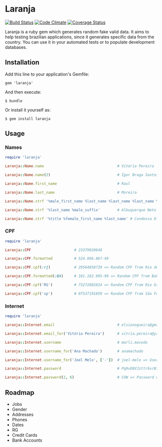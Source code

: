 # Laranja
[![Build Status](https://travis-ci.org/oesgalha/laranja.png)](https://travis-ci.org/oesgalha/laranja)
[![Code Climate](https://codeclimate.com/github/oesgalha/laranja.png)](https://codeclimate.com/github/oesgalha/laranja)
[![Coverage Status](https://coveralls.io/repos/oesgalha/laranja/badge.png)](https://coveralls.io/r/oesgalha/laranja)

Laranja is a ruby gem which generates random fake valid data.
It aims to help testing brazilian applications, since it generates specific data from the country.
You can use it in your automated tests or to populate development databases.

## Installation

Add this line to your application's Gemfile:

    gem 'laranja'

And then execute:

    $ bundle

Or install it yourself as:

    $ gem install laranja

## Usage

### Names

```ruby
require 'laranja'

Laranja::Name.name                                  # Vitória Pereira

Laranja::Name.name(2)                               # Ígor Braga Santos => Name with 2 surnames

Laranja::Name.first_name                            # Raul

Laranja::Name.last_name                             # Moreira

Laranja::Name.strf '%male_first_name %last_name %last_name %last_name %male_suffix' # Fabrício Santos Costa Reis Junior

Laranja::Name.strf '%last_name %male_suffix'        # Albuquerque Neto

Laranja::Name.strf '%title %female_first_name %last_name' # Condessa Ofélia Macedo
```

### CPF

```ruby
require 'laranja'

Laranja::CPF                    # 23379020648

Laranja::CPF.formatted          # 524.966.867-49

Laranja::CPF.cpf(:rj)           # 29564858739 => Random CPF from Rio de Janeiro

Laranja::CPF.formatted(:BA)     # 101.182.995-90 => Random CPF from Bahia

Laranja::CPF.cpf('RS')          # 73272882014 => Random CPF from Rio Grande do Sul

Laranja::CPF.cpf('sp')          # 07537191859 => Random CPF from São Paulo
```

### Internet

```ruby
require 'laranja'

Laranja::Internet.email                             # elsionogueira@gmail.com

Laranja::Internet.email_for('Vitória Pereira')      # vitria.pereira@yahoo.com

Laranja::Internet.username                          # marli.macedo

Laranja::Internet.username_for('Ana Machado')       # anamachado

Laranja::Internet.username_for('Joel Melo', ['-'])  # joel-melo => Username with one of the specified separators ( - )

Laranja::Internet.password                          # Pq9vD8VJzttr6vrB77hDCp2LVK8iSm1iUjezQuS9dlah0EUukfQDPLf5ad0e6WwsrI39

Laranja::Internet.password(2, 6)                    # COW => Password with a random number of charaters between 2 and 6 (the default is 8 and 128)
```

## Roadmap

- Jobs
- Gender
- Addresses
- Phones
- Dates
- RG
- Credit Cards
- Bank Accounts